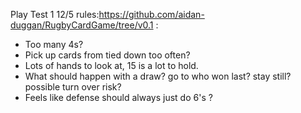 Play Test 1 12/5 rules:https://github.com/aidan-duggan/RugbyCardGame/tree/v0.1 :

* Too many 4s?
* Pick up cards from tied down too often?
* Lots of hands to look at, 15 is a lot to hold.
* What should happen with a draw? go to who won last? stay still? possible turn over risk?
* Feels like defense should always just do 6's ?
